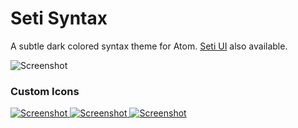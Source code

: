 # Seti Syntax

A subtle dark colored syntax theme for Atom. [Seti UI](https://atom.io/themes/seti-ui) also available.

![Screenshot](https://github.com/jesseweed/seti-syntax/raw/master/screenshot.png)


### Custom Icons
[ ![Screenshot](https://github.com/jesseweed/seti-syntax/raw/master/_icons/circular/circular-128x128.png) ](_icons/circular/)
[ ![Screenshot](https://github.com/jesseweed/seti-syntax/raw/master/_icons/rounded/rounded-128x128.png) ](_icons/rounded/)
[ ![Screenshot](https://github.com/jesseweed/seti-syntax/raw/master/_icons/squared/squared-128x128.png) ](_icons/squared/)

